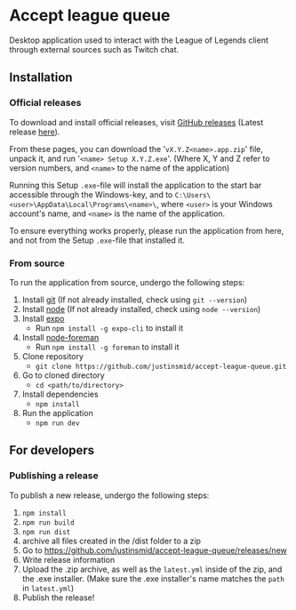 # Accept league queue
Desktop application used to interact with the League of Legends client through external sources such as Twitch chat.

## Installation

### Official releases
To download and install official releases, visit [GitHub releases](https://github.com/justinsmid/accept-league-queue/releases) (Latest release [here](https://github.com/justinsmid/accept-league-queue/releases/tag/v0.2)).

From these pages, you can download the '`vX.Y.Z<name>.app.zip`' file, unpack it, and run '`<name> Setup X.Y.Z.exe`'. (Where X, Y and Z refer to version numbers, and `<name>` to the name of the application)

Running this Setup `.exe`-file will install the application to the start bar accessible through the Windows-key, and to `C:\Users\<user>\AppData\Local\Programs\<name>\`, where `<user>` is your Windows account's name, and `<name>` is the name of the application.

To ensure everything works properly, please run the application from here, and not from the Setup `.exe`-file that installed it.

### From source
To run the application from source, undergo the following steps:

1. Install [git](https://git-scm.com/book/en/v2/Getting-Started-Installing-Git) (If not already installed, check using `git --version`)
2. Install [node](https://nodejs.org/en/download/) (If not already installed, check using `node --version`)
3. Install [expo](https://expo.io/)
   - Run `npm install -g expo-cli` to install it
4. Install [node-foreman](https://github.com/strongloop/node-foreman)
   - Run `npm install -g foreman` to install it
5. Clone repository
   - `git clone https://github.com/justinsmid/accept-league-queue.git`
6. Go to cloned directory
   - `cd <path/to/directory>`
7. Install dependencies
   - `npm install`
8. Run the application
   - `npm run dev`

## For developers

### Publishing a release
To publish a new release, undergo the following steps:

1. `npm install`
2. `npm run build`
3. `npm run dist`
4. archive all files created in the /dist folder to a zip
5. Go to https://github.com/justinsmid/accept-league-queue/releases/new
6. Write release information
7. Upload the .zip archive, as well as the `latest.yml` inside of the zip, and the .exe installer. (Make sure the .exe installer's name matches the `path` in `latest.yml`)
8. Publish the release!